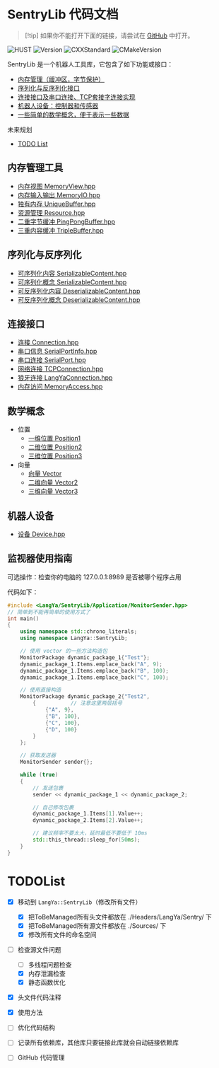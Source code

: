 # SentryLib 代码文档

>[!tip] 如果你不能打开下面的链接，请尝试在 [GitHub](https://github.com/TaciturnJian/LangYa.SentryLib.git) 中打开。

![HUST](https://img.shields.io/badge/RoboMaster-华中科技大学狼牙战队-blue)
![Version](https://img.shields.io/badge/版本-1.0.2-blue)
![CXXStandard](https://img.shields.io/badge/CXX-20-green)
![CMakeVersion](https://img.shields.io/badge/CMAKE-3.16-green)

SentryLib 是一个机器人工具库，它包含了如下功能或接口：

- [内存管理（缓冲区，字节保护）](#内存管理工具)
- [序列化与反序列化接口](#序列化与反序列化)
- [连接接口及串口连接、TCP套接字连接实现](#连接接口)
- [机器人设备：控制器和传感器](#机器人设备)
- [一些简单的数学概念，便于表示一些数据](#数学概念)

未来规划

- [TODO List](#TODOList)

## 内存管理工具

- [内存视图 MemoryView.hpp](./Headers/LangYa/SentryLib/MemoryView.hpp)
- [内存输入输出 MemoryIO.hpp](./Headers/LangYa/SentryLib/MemoryIO.hpp)
- [独有内存 UniqueBuffer.hpp](./Headers/LangYa/SentryLib/UniqueBuffer.hpp)
- [资源管理 Resource.hpp](./Headers/LangYa/SentryLib/Resource.hpp)
- [二重字节缓冲 PingPongBuffer.hpp](./Headers/LangYa/SentryLib/PingPongBuffer.hpp)
- [三重内容缓冲 TripleBuffer.hpp](./Headers/LangYa/SentryLib/TripleBuffer.hpp)

## 序列化与反序列化

- [可序列化内容 SerializableContent.hpp](./Headers/LangYa/SentryLib/SerializableContent.hpp)
- [可序列化概念 SerializableContent.hpp](./Headers/LangYa/SentryLib/SerializableContent.hpp)
- [可反序列化内容 DeserializableContent.hpp](./Headers/LangYa/SentryLib/SerializableContent.hpp)
- [可反序列化概念 DeserializableContent.hpp](./Headers/LangYa/SentryLib/SerializableContent.hpp)

## 连接接口

- [连接 Connection.hpp](./Headers/LangYa/SentryLib/Connection.hpp)
- [串口信息 SerialPortInfo.hpp](./Headers/LangYa/SentryLib/SerialPortInfo.hpp)
- [串口连接 SerialPort.hpp](./Headers/LangYa/SentryLib/SerialPort.hpp)
- [网络连接 TCPConnection.hpp](./Headers/LangYa/SentryLib/TCPConnection.hpp)
- [狼牙连接 LangYaConnection.hpp](./Headers/LangYa/SentryLib/LangYaConnection.hpp)
- [内存访问 MemoryAccess.hpp](./Headers/LangYa/SentryLib/MemoryAccess.hpp)

## 数学概念

- 位置
    - [一维位置 Position1](./Headers/LangYa/SentryLib/Math/Position1.hpp)
    - [二维位置 Position2](./Headers/LangYa/SentryLib/Math/Position2.hpp)
    - [三维位置 Position3](./Headers/LangYa/SentryLib/Math/Position3.hpp)
- 向量
    - [向量 Vector](./Headers/LangYa/SentryLib/Math/Vector.hpp)
    - [二维向量 Vector2](./Headers/LangYa/SentryLib/Math/Vector2.hpp)
    - [三维向量 Vector3](./Headers/LangYa/SentryLib/Math/Vector3.hpp)

## 机器人设备

- [设备 Device.hpp](./Headers/LangYa/SentryLib/Device.hpp)


## 监视器使用指南

可选操作：检查你的电脑的 127.0.0.1:8989 是否被哪个程序占用

代码如下：

```C++
#include <LangYa/SentryLib/Application/MonitorSender.hpp>
// 简单到不能再简单的使用方式了
int main()
{
	using namespace std::chrono_literals;
	using namespace LangYa::SentryLib;

	// 使用 vector 的一些方法构造包
	MonitorPackage dynamic_package_1{"Test"};
	dynamic_package_1.Items.emplace_back("A", 9);
	dynamic_package_1.Items.emplace_back("B", 100);
	dynamic_package_1.Items.emplace_back("C", 100);

	// 使用直接构造
	MonitorPackage dynamic_package_2{"Test2",
		{			// 注意这里两层括号
			{"A", 9},
			{"B", 100},
			{"C", 100},
			{"D", 100}
		}
	};

	// 获取发送器
	MonitorSender sender{};

	while (true)
	{
		// 发送包裹
		sender << dynamic_package_1 << dynamic_package_2;

		// 自己修改包裹
		dynamic_package_1.Items[1].Value++;
		dynamic_package_2.Items[2].Value++;

		// 建议频率不要太大，延时最低不要低于 10ms
		std::this_thread::sleep_for(50ms);
	}
}
```




# TODOList

- [x] 移动到 `LangYa::SentryLib`（修改所有文件）
    - [x] 把ToBeManaged所有头文件都放在 ./Headers/LangYa/Sentry/ 下
    - [x] 把ToBeManaged所有源文件都放在 ./Sources/ 下
    - [x] 修改所有文件的命名空间
- [ ] 检查源文件问题
    - [ ] 多线程问题检查
    - [x] 内存泄漏检查
    - [x] 静态函数优化
- [x] 头文件代码注释
- [x] 使用方法
- [ ] 优化代码结构
- [ ] 记录所有依赖库，其他库只要链接此库就会自动链接依赖库
- [ ] GitHub 代码管理


